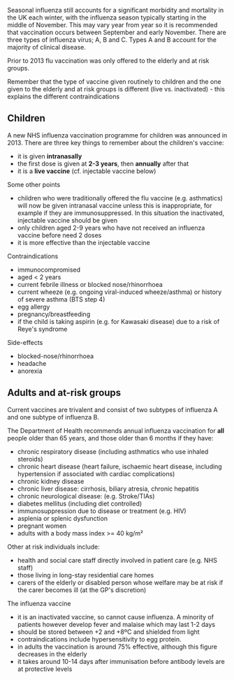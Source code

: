Seasonal influenza still accounts for a significant morbidity and mortality in the UK each winter, with the influenza season typically starting in the middle of November. This may vary year from year so it is recommended that vaccination occurs between September and early November. There are three types of influenza virus; A, B and C. Types A and B account for the majority of clinical disease.   
  
Prior to 2013 flu vaccination was only offered to the elderly and at risk groups.  
  
Remember that the type of vaccine given routinely to children and the one given to the elderly and at risk groups is different (live vs. inactivated) \- this explains the different contraindications  
  
Children
--------

  
A new NHS influenza vaccination programme for children was announced in 2013\. There are three key things to remember about the children's vaccine:  
* it is given **intranasally**
* the first dose is given at **2\-3 years**, then **annually** after that
* it is a **live vaccine** (cf. injectable vaccine below)

  
Some other points  
* children who were traditionally offered the flu vaccine (e.g. asthmatics) will now be given intranasal vaccine unless this is inappropriate, for example if they are immunosuppressed. In this situation the inactivated, injectable vaccine should be given
* only children aged 2\-9 years who have not received an influenza vaccine before need 2 doses
* it is more effective than the injectable vaccine

  
Contraindications  
* immunocompromised
* aged \< 2 years
* current febrile illness or blocked nose/rhinorrhoea
* current wheeze (e.g. ongoing viral\-induced wheeze/asthma) or history of severe asthma (BTS step 4\)
* egg allergy
* pregnancy/breastfeeding
* if the child is taking aspirin (e.g. for Kawasaki disease) due to a risk of Reye's syndrome

  
Side\-effects  
* blocked\-nose/rhinorrhoea
* headache
* anorexia

  
Adults and at\-risk groups
--------------------------

  
Current vaccines are trivalent and consist of two subtypes of influenza A and one subtype of influenza B.  
  
The Department of Health recommends annual influenza vaccination for **all** people older than 65 years, and those older than 6 months if they have:  
* chronic respiratory disease (including asthmatics who use inhaled steroids)
* chronic heart disease (heart failure, ischaemic heart disease, including hypertension if associated with cardiac complications)
* chronic kidney disease
* chronic liver disease: cirrhosis, biliary atresia, chronic hepatitis
* chronic neurological disease: (e.g. Stroke/TIAs)
* diabetes mellitus (including diet controlled)
* immunosuppression due to disease or treatment (e.g. HIV)
* asplenia or splenic dysfunction
* pregnant women
* adults with a body mass index \>\= 40 kg/m²

  
Other at risk individuals include:  
* health and social care staff directly involved in patient care (e.g. NHS staff)
* those living in long\-stay residential care homes
* carers of the elderly or disabled person whose welfare may be at risk if the carer becomes ill (at the GP's discretion)

  
The influenza vaccine  
* it is an inactivated vaccine, so cannot cause influenza. A minority of patients however develop fever and malaise which may last 1\-2 days
* should be stored between \+2 and \+8ºC and shielded from light
* contraindications include hypersensitivity to egg protein.
* in adults the vaccination is around 75% effective, although this figure decreases in the elderly
* it takes around 10\-14 days after immunisation before antibody levels are at protective levels

